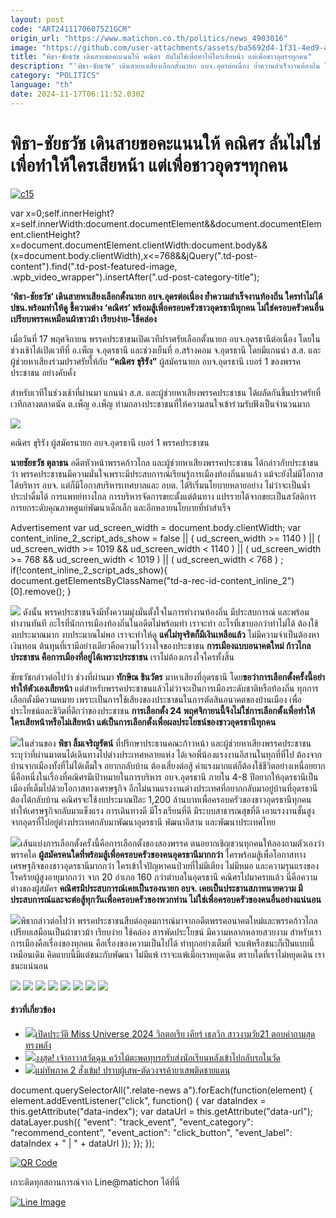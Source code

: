 ```yaml
---
layout: post
code: "ART24111706075Z1GCM"
origin_url: "https://www.matichon.co.th/politics/news_4903016"
image: "https://github.com/user-attachments/assets/ba5692d4-1f31-4ed9-ab55-50df220ab5b8"
title: "พิธา-ชัยธวัช เดินสายขอคะแนนให้ คณิศร ลั่นไม่ใช่เพื่อทำให้ใครเสียหน้า แต่เพื่อชาวอุดรฯทุกคน"
description: "'พิธา-ชัยธวัช' เดินสายหาเสียงเลือกตั้งนายก อบจ.อุดรต่อเนื่อง ย้ำความสำเร็จงานท้องถิ่น ใครทำไม่ได้ ปชน.พร้อมทำให้ดู ชี้ความต่าง 'คณิศร'"
category: "POLITICS"
language: "th"
date: 2024-11-17T06:11:52.030Z
---
```


# พิธา-ชัยธวัช เดินสายขอคะแนนให้ คณิศร ลั่นไม่ใช่เพื่อทำให้ใครเสียหน้า แต่เพื่อชาวอุดรฯทุกคน

[![](https://www.matichon.co.th/wp-content/uploads/2024/11/c15.jpg "c15")](https://www.matichon.co.th/wp-content/uploads/2024/11/c15.jpg)

var x=0;self.innerHeight?x=self.innerWidth:document.documentElement&&document.documentElement.clientHeight?x=document.documentElement.clientWidth:document.body&&(x=document.body.clientWidth),x<=768&&jQuery(".td-post-content").find(".td-post-featured-image, .wpb\_video\_wrapper").insertAfter(".ud-post-category-title");

**‘พิธา-ชัยธวัช’ เดินสายหาเสียงเลือกตั้งนายก อบจ.อุดรต่อเนื่อง ย้ำความสำเร็จงานท้องถิ่น ใครทำไม่ได้ ปชน.พร้อมทำให้ดู ชี้ความต่าง ‘คณิศร’ พร้อมสู้เพื่อครอบครัวชาวอุดรธานีทุกคน ไม่ใช่ครอบครัวคนอื่น เปรียบพรรคเหมือนผ้าขาวม้า เรียบง่าย-ใช้คล่อง**

เมื่อวันที่ 17 พฤศจิกายน พรรคประชาชนเปิดเวทีปราศรัยเลือกตั้งนายก อบจ.อุดรธานีต่อเนื่อง โดยในช่วงเช้าได้เปิดเวทีที่ อ.เพ็ญ จ.อุดรธานี และช่วงเย็นที่ อ.สร้างคอม จ.อุดรธานี โดยมีแกนนำ ส.ส. และผู้ช่วยหาเสียงร่วมปราศรัยให้กับ **“คณิศร ขุริรัง”** ผู้สมัครนายก อบจ.อุดรธานี เบอร์ 1 ของพรรคประชาชน อย่างคับคั่ง

สำหรับเวทีในช่วงเช้าที่ผ่านมา แกนนำ ส.ส. และผู้ช่วยหาเสียงพรรคประชาชน ได้ผลัดกันขึ้นปราศรัยที่เวทีกลางตลาดนัด ต.เพ็ญ อ.เพ็ญ ท่ามกลางประชาชนที่ให้ความสนใจเข้าร่วมรับฟังเป็นจำนวนมาก

![](https://www.matichon.co.th/wp-content/uploads/2024/11/S__78864402_0.jpg)

คณิศร ขุริรัง ผู้สมัครนายก อบจ.อุดรธานี เบอร์ 1 พรรคประชาชน

**นายชัยธวัช ตุลาธน** อดีตหัวหน้าพรรคก้าวไกล และผู้ช่วยหาเสียงพรรคประชาชน ได้กล่าวกับประชาชนว่า พรรคประชาชนมีความมั่นใจเพราะมีประสบการณ์เรียนรู้การเมืองท้องถิ่นมาแล้ว แม้จะยังไม่มีโอกาสได้บริหาร อบจ. แต่ก็มีโอกาสบริหารเทศบาลและ อบต. ได้ริเริ่มนโยบายหลายอย่าง ไม่ว่าจะเป็นน้ำประปาดื่มได้ การแพทย์ทางไกล การบริหารจัดการขยะตั้งแต่ต้นทาง แปรรายได้จากขยะเป็นสวัสดิการ การยกระดับคุณภาพศูนย์พัฒนาเด็กเล็ก และอีกหลายนโยบายที่ทำสำเร็จ

Advertisement var ud\_screen\_width = document.body.clientWidth; var content\_inline\_2\_script\_ads\_show = false || ( ud\_screen\_width >= 1140 ) || ( ud\_screen\_width >= 1019 && ud\_screen\_width < 1140 ) || ( ud\_screen\_width >= 768 && ud\_screen\_width < 1019 ) || ( ud\_screen\_width < 768 ) ; if(!content\_inline\_2\_script\_ads\_show){ document.getElementsByClassName("td-a-rec-id-content\_inline\_2")\[0\].remove(); }

![](https://www.matichon.co.th/wp-content/uploads/2024/11/S__78864399_0.jpg) ดังนั้น พรรคประชาชนจึงมีทั้งความมุ่งมั่นตั้งใจในการทำงานท้องถิ่น มีประสบการณ์ และพร้อมทำงานทันที อะไรที่นักการเมืองท้องถิ่นในอดีตไม่พร้อมทำ เราจะทำ อะไรที่เขาบอกว่าทำไม่ได้ ต้องใช้งบประมาณมาก งบประมาณไม่พอ เราจะทำให้ดู **แค่ไม่ทุจริตก็มีเงินเหลือแล้ว** ไม่มีความจำเป็นต้องหาเงินทอน ต้นทุนที่เรามีอย่างเดียวคือความไว้วางใจของประชาชน **การเมืองแบบอนาคตใหม่ ก้าวไกล ประชาชน คือการเมืองที่อยู่ได้เพราะประชาชน** เราไม่ต้องเกรงใจใครทั้งสิ้น

ชัยธวัชกล่าวต่อไปว่า ช่วงที่ผ่านมา **ทักษิณ ชินวัตร** มาหาเสียงที่อุดรธานี โดย**ขอว่าการเลือกตั้งครั้งนี้อย่าทำให้ตัวเองเสียหน้า** แต่สำหรับพรรคประชาชนแล้วไม่ว่าจะเป็นการเมืองระดับชาติหรือท้องถิ่น ทุกการเลือกตั้งมีความหมาย เพราะเป็นการใช้เสียงของประชาชนในการตัดสินอนาคตของบ้านเมือง เพื่อประโยชน์และชีวิตที่ดีกว่าของประชาชน **การเลือกตั้ง 24 พฤศจิกายนนี้จึงไม่ใช่การเลือกตั้งเพื่อทำให้ใครเสียหน้าหรือไม่เสียหน้า แต่เป็นการเลือกตั้งเพื่อผลประโยชน์ของชาวอุดรธานีทุกคน**

![](https://www.matichon.co.th/wp-content/uploads/2024/11/S__78864401_0.jpg)ในส่วนของ **พิธา ลิ้มเจริญรัตน์** ที่ปรึกษาประธานคณะก้าวหน้า และผู้ช่วยหาเสียงพรรคประชาชน ระบุว่าที่ผ่านมาตนได้เดินทางไปต่างประเทศหลายแห่ง ได้เจอพี่น้องแรงงานอีสานในทุกที่ที่ไป ต้องจากบ้านจากเมืองทั้งที่ไม่ได้เต็มใจ อยากกลับบ้าน ต้องเสี่ยงต่อสู้ ค่าแรงมากแต่ก็ต้องใช้ชีวิตอย่างเหนื่อยยาก นี่คือหนึ่งในเรื่องที่คณิศรมีเป้าหมายในการบริหาร อบจ.อุดรธานี ภายใน 4-8 ปีอยากให้อุดรธานีเป็นเมืองที่เต็มไปด้วยโอกาสทางเศรษฐกิจ อีกไม่นานแรงงานต่างประเทศที่อยากกลับมาอยู่บ้านที่อุดรธานีต้องได้กลับบ้าน คณิศรจะใช้งบประมาณปีละ 1,200 ล้านบาทเพื่อครอบครัวของชาวอุดรธานีทุกคน ทำให้เศรษฐกิจกลับมาแข็งแรง การเดินทางดี มีโรงเรียนที่ดี มีระบบสาธารณสุขที่ดี เอาแรงงานชั้นสูงจากอุดรที่ไปอยู่ต่างประเทศกลับมาพัฒนาอุดรธานี พัฒนาอีสาน และพัฒนาประเทศไทย

![](https://www.matichon.co.th/wp-content/uploads/2024/11/S__78864410_0.jpg)เส้นแบ่งการเลือกตั้งครั้งนี้คือการเลือกตั้งของสองพรรค ตนอยากเชิญชวนทุกคนให้ลองถามตัวเองว่าพรรคใด **ผู้สมัครคนใดที่พร้อมสู้เพื่อครอบครัวของคนอุดรธานีมากกว่า** ใครพร้อมสู้เพื่อโอกาสทางเศรษฐกิจของชาวอุดรธานีมากกว่า ใครเข้าใจปัญหาคนป่วยที่ไม่มีเตียง ไม่มีหมอ และความรุนแรงของโรคร้ายผู้สูงอายุมากกว่า จาก 20 อำเภอ 160 กว่าตำบลในอุดรธานี คณิศรไปมาครบแล้ว นี่คือความต่างของผู้สมัคร **คณิศรมีประสบการณ์เคยเป็นรองนายก อบจ. เคยเป็นประธานสภาทนายความ มีประสบการณ์และจะต่อสู้ทุกวันเพื่อครอบครัวของพวกท่าน ไม่ใช่เพื่อครอบครัวของคนอื่นอย่างแน่นอน**

![](https://www.matichon.co.th/wp-content/uploads/2024/11/S__78864413_0.jpg)พิธากล่าวต่อไปว่า พรรคประชาชนสืบต่ออุดมการณ์มาจากอดีตพรรคอนาคตใหม่และพรรคก้าวไกล เปรียบเสมือนเป็นผ้าขาวม้า เรียบง่าย ใช้คล่อง สารพัดประโยชน์ มีความหลากหลายสวยงาม สำหรับเราการเมืองคือเรื่องของทุกคน คือเรื่องของความเป็นไปได้ ทำทุกอย่างเต็มที่ จะแพ้หรือชนะก็เป็นแบบนี้เหมือนเดิม คิดแบบนี้มีแต่ชนะกับพัฒนา ไม่มีแพ้ เราจะแพ้เมื่อเราหยุดเดิน ตราบใดที่เราไม่หยุดเดิน เราชนะแน่นอน

![](https://www.matichon.co.th/wp-content/uploads/2024/11/S__78864407_0.jpg) ![](https://www.matichon.co.th/wp-content/uploads/2024/11/S__78864403_0.jpg) ![](https://www.matichon.co.th/wp-content/uploads/2024/11/S__78864397_0.jpg) ![](https://www.matichon.co.th/wp-content/uploads/2024/11/S__78864395_0.jpg) ![](https://www.matichon.co.th/wp-content/uploads/2024/11/S__78864394_0.jpg) ![](https://www.matichon.co.th/wp-content/uploads/2024/11/S__78864408_0.jpg) ![](https://www.matichon.co.th/wp-content/uploads/2024/11/S__78864411_0.jpg) ![](https://www.matichon.co.th/wp-content/uploads/2024/11/S__78864412_0.jpg)

#### ข่าวที่เกี่ยวข้อง

*   [![](https://www.matichon.co.th/wp-content/uploads/2024/11/ปกข่าว-7281-120.jpg)เปิดประวัติ Miss Universe 2024 วิกตอเรีย เคียร์ เธลวิก สาวงามวัย21 ตอบคำถามสุดทรงพลัง](https://www.matichon.co.th/lifestyle/social-women/news_4903020)
*   [![](https://www.matichon.co.th/wp-content/uploads/2024/11/IMG_4525-2.jpeg)งงสุด! เจ้าอาวาสวัดฉุน คว้าไม้ตะพดทุบรถรับส่งนักเรียนหลังเข้าไปกลับรถในวัด](https://www.matichon.co.th/region/news_4903003)
*   [![](https://www.matichon.co.th/wp-content/uploads/2024/11/322.jpg)แม่ทัพภาค 2 สั่งเข้ม! ปราบผู้เสพ-ตัดวงจรค้ายาเสพติดชายแดน](https://www.matichon.co.th/local/crime/news_4903028)

document.querySelectorAll(".relate-news a").forEach(function(element) { element.addEventListener("click", function() { var dataIndex = this.getAttribute("data-index"); var dataUrl = this.getAttribute("data-url"); dataLayer.push({ "event": "track\_event", "event\_category": "recommend\_content", "event\_action": "click\_button", "event\_label": dataIndex + " | " + dataUrl }); }); });

[![QR Code](https://www.matichon.co.th/wp-content/uploads/2023/07/wob1371z.jpg)](https://lin.ee/ht0nDxX)

เกาะติดทุกสถานการณ์จาก Line@matichon ได้ที่นี่

[![Line Image](https://www.matichon.co.th/wp-content/uploads/2023/07/th.png)](https://lin.ee/ht0nDxX)